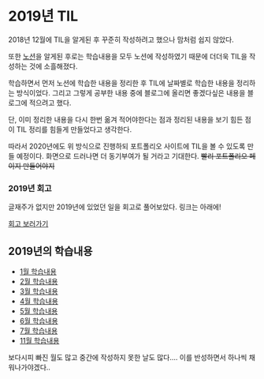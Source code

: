 # 2019년 TIL

2018년 12월에 TIL을 알게된 후 꾸준히 작성하려고 했으나 맘처럼 쉽지 않았다.

또한 [노션](https://www.notion.so/Notion-1ad7ccbc41a44298814a4820d4acb14e)을 알게된 후로는 학습내용을 모두 노션에 작성하였기 때문에 더더욱 TIL을 작성하는 것에 소흘해졌다.

학습하면서 먼저 노션에 학습한 내용을 정리한 후 TIL에 날짜별로 학습한 내용을 정리하는 방식이었다. 그리고 그렇게 공부한 내용 중에 블로그에 올리면 좋겠다싶은 내용을 블로그에 적으려고 했다.

단, 이미 정리한 내용을 다시 한번 옮겨 적어야한다는 점과 정리된 내용을 보기 힘든 점이 TIL 정리를 힘들게 만들었다고 생각한다.

따라서 2020년에도 위 방식으로 진행하되 포트폴리오 사이트에 TIL을 볼 수 있도록 만들 예정이다. 화면으로 드러나면 더 동기부여가 될 거라고 기대한다. ~~빨리 포트폴리오 페이지 만들어야지~~

### 2019년 회고

글재주가 없지만 2019년에 있었던 일을 회고로 풀어보았다. 링크는 아래에!

[회고 보러가기](https://www.notion.so/2019-1d7a949031e84623838df16757e9c73c)

## 2019년의 학습내용

- [1월 학습내용](./January/README.md)
- [2월 학습내용](./Febuary/README.md)
- [3월 학습내용](./March/README.md)
- [4월 학습내용](./April/README.md)
- [5월 학습내용](./May/README.md)
- [6월 학습내용](./June/README.md)
- [7월 학습내용](./July/README.md)
- [11월 학습내용](./November/README.md)

보다시피 빠진 월도 많고 중간에 작성하지 못한 날도 많다.... 이를 반성하면서 하나씩 채워나가야겠다..
